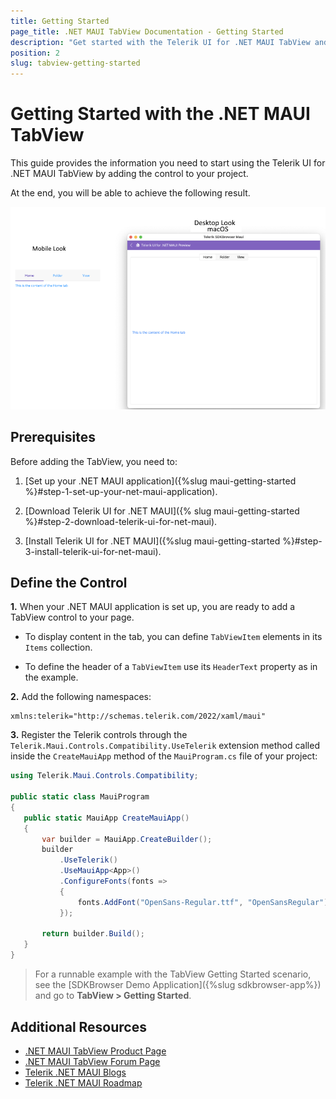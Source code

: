 ```yaml
---
title: Getting Started
page_title: .NET MAUI TabView Documentation - Getting Started
description: "Get started with the Telerik UI for .NET MAUI TabView and add the control to your .NET MAUI project."
position: 2
slug: tabview-getting-started
---
```


# Getting Started with the .NET MAUI TabView

This guide provides the information you need to start using the Telerik UI for .NET MAUI TabView by adding the control to your project.

At the end, you will be able to achieve the following result.

![TabView Getting Started](images/tabview-getting-started.png)

## Prerequisites

Before adding the TabView, you need to:

1. [Set up your .NET MAUI application]({%slug maui-getting-started %}#step-1-set-up-your-net-maui-application).

1. [Download Telerik UI for .NET MAUI]({% slug maui-getting-started %}#step-2-download-telerik-ui-for-net-maui).

1. [Install Telerik UI for .NET MAUI]({%slug maui-getting-started %}#step-3-install-telerik-ui-for-net-maui).

## Define the Control

**1.** When your .NET MAUI application is set up, you are ready to add a TabView control to your page.

* To display content in the tab, you can define `TabViewItem` elements in its `Items` collection.

* To define the header of a `TabViewItem` use its `HeaderText` property as in the example.

<snippet id='tabview-getting-started-xaml'/>

**2.** Add the following namespaces:

```XAML
xmlns:telerik="http://schemas.telerik.com/2022/xaml/maui" 
```

**3.** Register the Telerik controls through the `Telerik.Maui.Controls.Compatibility.UseTelerik` extension method called inside the `CreateMauiApp` method of the `MauiProgram.cs` file of your project:

 ```C#
 using Telerik.Maui.Controls.Compatibility;

 public static class MauiProgram
 {
	public static MauiApp CreateMauiApp()
	{
		var builder = MauiApp.CreateBuilder();
		builder
			.UseTelerik()
			.UseMauiApp<App>()
			.ConfigureFonts(fonts =>
			{
				fonts.AddFont("OpenSans-Regular.ttf", "OpenSansRegular");
			});

		return builder.Build();
	}
 }           
 ```
 
 > For a runnable example with the TabView Getting Started scenario, see the [SDKBrowser Demo Application]({%slug sdkbrowser-app%}) and go to **TabView > Getting Started**.

## Additional Resources

- [.NET MAUI TabView Product Page](https://www.telerik.com/maui-ui/tabview)
- [.NET MAUI TabView Forum Page](https://www.telerik.com/forums/maui?tagId=1871)
- [Telerik .NET MAUI Blogs](https://www.telerik.com/blogs/mobile-net-maui)
- [Telerik .NET MAUI Roadmap](https://www.telerik.com/support/whats-new/maui-ui/roadmap)
